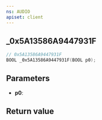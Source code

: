 ```yaml
---
ns: AUDIO
apiset: client
---
```

## _0x5A13586A9447931F

```c
// 0x5A13586A9447931F
BOOL _0x5A13586A9447931F(BOOL p0);
```


## Parameters
* **p0**:

## Return value

